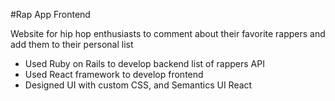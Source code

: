 #Rap App Frontend

Website for hip hop enthusiasts to comment about their favorite rappers and add them to their personal list
- Used Ruby on Rails to develop backend list of rappers API 
- Used React framework to develop frontend
- Designed UI with custom CSS, and Semantics UI React

